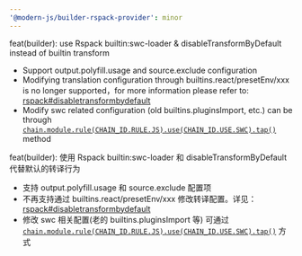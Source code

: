 ```yaml
---
'@modern-js/builder-rspack-provider': minor
---
```


feat(builder): use Rspack builtin:swc-loader & disableTransformByDefault instead of builtin transform
- Support output.polyfill.usage and source.exclude configuration
- Modifying translation configuration through builtins.react/presetEnv/xxx is no longer supported，for more information please refer to: [rspack#disabletransformbydefault](https://www.rspack.dev/config/experiments.html#disabletransformbydefault)
- Modify swc related configuration (old builtins.pluginsImport, etc.) can be through [`chain.module.rule(CHAIN_ID.RULE.JS).use(CHAIN_ID.USE.SWC).tap()`](https://modernjs.dev/builder/en/guide/advanced/rspack-start.html#5-swc-configuration-support) method


feat(builder): 使用 Rspack builtin:swc-loader 和 disableTransformByDefault 代替默认的转译行为
- 支持 output.polyfill.usage 和 source.exclude 配置项
- 不再支持通过 builtins.react/presetEnv/xxx 修改转译配置。详见：[rspack#disabletransformbydefault](https://www.rspack.dev/zh/config/experiments.html#disabletransformbydefault)
- 修改 swc 相关配置(老的 builtins.pluginsImport 等) 可通过 [`chain.module.rule(CHAIN_ID.RULE.JS).use(CHAIN_ID.USE.SWC).tap()`](https://modernjs.dev/builder/guide/advanced/rspack-start.html#5-swc-%E9%85%8D%E7%BD%AE%E6%94%AF%E6%8C%81) 方式
